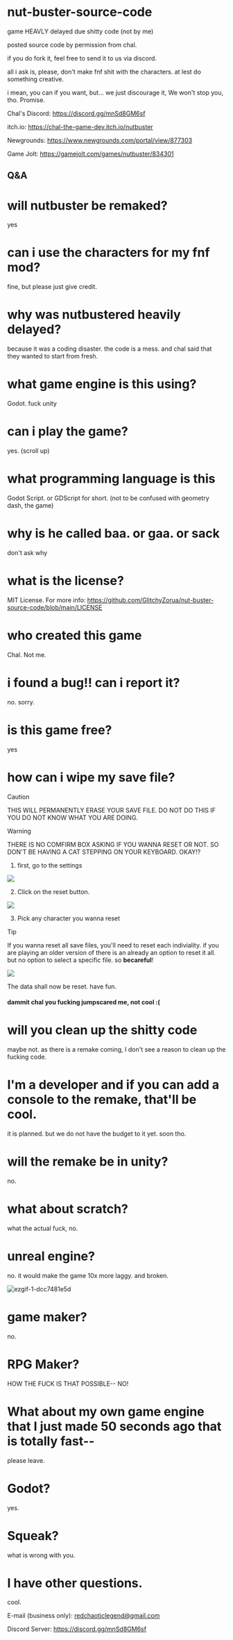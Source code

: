 # nut-buster-source-code
game HEAVLY delayed due shitty code (not by me)

posted source code by permission from chal.

if you do fork it, feel free to send it to us via discord.

all i ask is, please, don't make fnf shit with the characters. at lest do something creative.

i mean, you can if you want, but... we just discourage it, We won't stop you, tho. Promise.

Chal's Discord: https://discord.gg/mnSd8GM6sf

itch.io: https://chal-the-game-dev.itch.io/nutbuster

Newgrounds: https://www.newgrounds.com/portal/view/877303

Game Jolt: https://gamejolt.com/games/nutbuster/834301

## Q&A

# will nutbuster be remaked?
yes

# can i use the characters for my fnf mod?
fine, but please just give credit.

# why was nutbustered heavily delayed?
because it was a coding disaster. the code is a mess. and chal said that they wanted to start from fresh. 

# what game engine is this using?
Godot. fuck unity

# can i play the game?

yes. (scroll up)

# what programming language is this 

Godot Script. or GDScript for short. (not to be confused with geometry dash, the game)

# why is he called baa. or gaa. or sack

don't ask why

# what is the license?
MIT License. For more info: https://github.com/GlitchyZorua/nut-buster-source-code/blob/main/LICENSE

# who created this game

Chal. Not me.

# i found a bug!! can i report it?
no. sorry.

# is this game free?
yes

# how can i wipe my save file?

> [!CAUTION]
> THIS WILL PERMANENTLY ERASE YOUR SAVE FILE. DO NOT DO THIS IF YOU DO NOT KNOW WHAT YOU ARE DOING.

> [!WARNING]
> THERE IS NO COMFIRM BOX ASKING IF YOU WANNA RESET OR NOT. SO DON'T BE HAVING A CAT STEPPING ON YOUR KEYBOARD. OKAY!?


1. first, go to the settings

![](https://github.com/GlitchyZorua/GlitchyZorua.github.io/blob/main/projects/random/nb_0.PNG?raw=true)



2. Click on the reset button.

![](https://github.com/GlitchyZorua/GlitchyZorua.github.io/blob/main/projects/random/nb_1.png?raw=true)

3. Pick any character you wanna reset
> [!TIP]
> If you wanna reset all save files, you'll need to reset each indiviality. if you are playing an older version of there is an already an option to reset it all. but no option to select a specific file. so **becareful**!


![](https://github.com/GlitchyZorua/GlitchyZorua.github.io/blob/main/projects/random/nb_2.PNG?raw=true)

The data shall now be reset. have fun.


#### dammit chal you fucking jumpscared me, not cool :(


# will you clean up the shitty code

maybe not. as there is a remake coming, I don't see a reason to clean up the fucking code.


# I'm a developer and if you can add a console to the remake, that'll be cool.

it is planned. but we do not have the budget to it yet. soon tho.

# will the remake be in unity?
no.

# what about scratch?
what the actual fuck, no.

# unreal engine?
no. it would make the game 10x more laggy. and broken. 

![ezgif-1-dcc7481e5d](https://github.com/GlitchyZorua/nut-buster-source-code/assets/54043124/a90a5f4d-c2e0-4cec-8349-3be61213b01c)

# game maker?
no.

# RPG Maker?
HOW THE FUCK IS THAT POSSIBLE-- NO!

# What about my own game engine that I just made 50 seconds ago that is totally fast--

please leave.

# Godot?

yes. 

# Squeak? 
what is wrong with you.

# I have other questions.
cool. 

E-mail (business only): redchaoticlegend@gmail.com

Discord Server: https://discord.gg/mnSd8GM6sf
